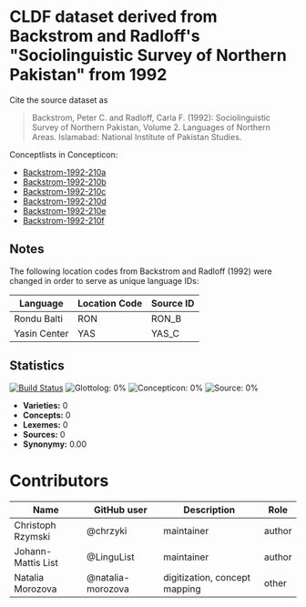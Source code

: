 # CLDF dataset derived from Backstrom and Radloff's "Sociolinguistic Survey of Northern Pakistan" from 1992

Cite the source dataset as

> Backstrom, Peter C. and Radloff, Carla F. (1992): Sociolinguistic Survey of Northern Pakistan, Volume 2. Languages of Northern Areas. Islamabad: National Institute of Pakistan Studies.


Conceptlists in Concepticon:
- [Backstrom-1992-210a](https://concepticon.clld.org/contributions/Backstrom-1992-210a)
- [Backstrom-1992-210b](https://concepticon.clld.org/contributions/Backstrom-1992-210b)
- [Backstrom-1992-210c](https://concepticon.clld.org/contributions/Backstrom-1992-210c)
- [Backstrom-1992-210d](https://concepticon.clld.org/contributions/Backstrom-1992-210d)
- [Backstrom-1992-210e](https://concepticon.clld.org/contributions/Backstrom-1992-210e)
- [Backstrom-1992-210f](https://concepticon.clld.org/contributions/Backstrom-1992-210f)
## Notes

The following location codes from Backstrom and Radloff (1992) were changed in order to serve as unique language IDs:

Language | Location Code | Source ID
--- | --- | ---
Rondu Balti | RON | RON_B
Yasin Center | YAS | YAS_C



## Statistics


[![Build Status](https://travis-ci.org/lexibank/backstromnorthernpakistan.svg?branch=master)](https://travis-ci.org/lexibank/backstromnorthernpakistan)
![Glottolog: 0%](https://img.shields.io/badge/Glottolog-0%25-red.svg "Glottolog: 0%")
![Concepticon: 0%](https://img.shields.io/badge/Concepticon-0%25-red.svg "Concepticon: 0%")
![Source: 0%](https://img.shields.io/badge/Source-0%25-red.svg "Source: 0%")

- **Varieties:** 0
- **Concepts:** 0
- **Lexemes:** 0
- **Sources:** 0
- **Synonymy:** 0.00

# Contributors

Name               | GitHub user       | Description                   | Role
---                | ---               | ---                           | ---
Christoph Rzymski  | @chrzyki          | maintainer                    | author
Johann-Mattis List | @LinguList        | maintainer                    | author
Natalia Morozova   | @natalia-morozova | digitization, concept mapping | other


